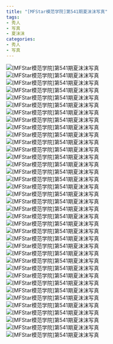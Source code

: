 ```yaml
---
title: "[MFStar模范学院]第541期夏沫沫写真"
tags: 
- 秀人
- 写真
- 夏沫沫
categories:
- 秀人
- 写真
---
```


![[MFStar模范学院]第541期夏沫沫写真](https://img.ilovese.xyz/1734707802354.webp)
![[MFStar模范学院]第541期夏沫沫写真](https://img.ilovese.xyz/1734707804082.webp)
![[MFStar模范学院]第541期夏沫沫写真](https://img.ilovese.xyz/1734707805859.webp)
![[MFStar模范学院]第541期夏沫沫写真](https://img.ilovese.xyz/1734707807519.webp)
![[MFStar模范学院]第541期夏沫沫写真](https://img.ilovese.xyz/1734707809198.webp)
![[MFStar模范学院]第541期夏沫沫写真](https://img.ilovese.xyz/1734707810873.webp)
![[MFStar模范学院]第541期夏沫沫写真](https://img.ilovese.xyz/1734707812823.webp)
![[MFStar模范学院]第541期夏沫沫写真](https://img.ilovese.xyz/1734707814203.webp)
![[MFStar模范学院]第541期夏沫沫写真](https://img.ilovese.xyz/1734707815665.webp)
![[MFStar模范学院]第541期夏沫沫写真](https://img.ilovese.xyz/1734707817474.webp)
![[MFStar模范学院]第541期夏沫沫写真](https://img.ilovese.xyz/1734707818746.webp)
![[MFStar模范学院]第541期夏沫沫写真](https://img.ilovese.xyz/1734707820672.webp)
![[MFStar模范学院]第541期夏沫沫写真](https://img.ilovese.xyz/1734707822181.webp)
![[MFStar模范学院]第541期夏沫沫写真](https://img.ilovese.xyz/1734707823832.webp)
![[MFStar模范学院]第541期夏沫沫写真](https://img.ilovese.xyz/1734707825246.webp)
![[MFStar模范学院]第541期夏沫沫写真](https://img.ilovese.xyz/1734707826586.webp)
![[MFStar模范学院]第541期夏沫沫写真](https://img.ilovese.xyz/1734707828061.webp)
![[MFStar模范学院]第541期夏沫沫写真](https://img.ilovese.xyz/1734707829640.webp)
![[MFStar模范学院]第541期夏沫沫写真](https://img.ilovese.xyz/1734707831388.webp)
![[MFStar模范学院]第541期夏沫沫写真](https://img.ilovese.xyz/1734707832698.webp)
![[MFStar模范学院]第541期夏沫沫写真](https://img.ilovese.xyz/1734707834183.webp)
![[MFStar模范学院]第541期夏沫沫写真](https://img.ilovese.xyz/1734707835887.webp)
![[MFStar模范学院]第541期夏沫沫写真](https://img.ilovese.xyz/1734707837634.webp)
![[MFStar模范学院]第541期夏沫沫写真](https://img.ilovese.xyz/1734707838926.webp)
![[MFStar模范学院]第541期夏沫沫写真](https://img.ilovese.xyz/1734707840376.webp)
![[MFStar模范学院]第541期夏沫沫写真](https://img.ilovese.xyz/1734707842198.webp)
![[MFStar模范学院]第541期夏沫沫写真](https://img.ilovese.xyz/1734707843702.webp)
![[MFStar模范学院]第541期夏沫沫写真](https://img.ilovese.xyz/1734707845721.webp)
![[MFStar模范学院]第541期夏沫沫写真](https://img.ilovese.xyz/1734707847087.webp)
![[MFStar模范学院]第541期夏沫沫写真](https://img.ilovese.xyz/1734707848958.webp)
![[MFStar模范学院]第541期夏沫沫写真](https://img.ilovese.xyz/1734707850671.webp)
![[MFStar模范学院]第541期夏沫沫写真](https://img.ilovese.xyz/1734707852309.webp)
![[MFStar模范学院]第541期夏沫沫写真](https://img.ilovese.xyz/1734707853736.webp)
![[MFStar模范学院]第541期夏沫沫写真](https://img.ilovese.xyz/1734707855758.webp)
![[MFStar模范学院]第541期夏沫沫写真](https://img.ilovese.xyz/1734707857199.webp)
![[MFStar模范学院]第541期夏沫沫写真](https://img.ilovese.xyz/1734707858492.webp)
![[MFStar模范学院]第541期夏沫沫写真](https://img.ilovese.xyz/1734707860616.webp)
